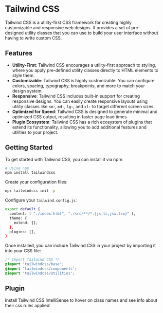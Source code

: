 # Tailwind CSS

Tailwind CSS is a utility-first CSS framework for creating highly customizable and responsive web designs. It provides a set of pre-designed utility classes that you can use to build your user interface without having to write custom CSS.

## Features

- **Utility-First**: Tailwind CSS encourages a utility-first approach to styling, where you apply pre-defined utility classes directly to HTML elements to style them.
- **Customizable**: Tailwind CSS is highly customizable. You can configure colors, spacing, typography, breakpoints, and more to match your design system.
- **Responsive**: Tailwind CSS includes built-in support for creating responsive designs. You can easily create responsive layouts using utility classes like `sm:`, `md:`, `lg:`, and `xl:` to target different screen sizes.
- **Optimized for Speed**: Tailwind CSS is designed to generate minimal and optimized CSS output, resulting in faster page load times.
- **Plugin Ecosystem**: Tailwind CSS has a rich ecosystem of plugins that extend its functionality, allowing you to add additional features and utilities to your project.

## Getting Started

To get started with Tailwind CSS, you can install it via npm:

```bash
# Using npm
npm install tailwindcss
```

Create your configuration files: 

```bash
npx tailwindcss init -p
```

Configure your `tailwind.config.js`:

```bash
export default {
  content: [ "./index.html", "./src/**/*.{js,ts,jsx,tsx}" ],
  theme: {
    extend: {},
  },
  plugins: [],
}
```

Once installed, you can include Tailwind CSS in your project by importing it into your CSS file:

```css
/* Import Tailwind CSS */
@import 'tailwindcss/base';
@import 'tailwindcss/components';
@import 'tailwindcss/utilities';
```

## Plugin 

Install Tailwind CSS IntelliSense to hover on class names and see info about their css rules applied!
